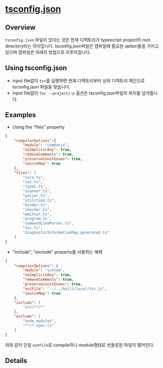 # [tsconfig.json](https://www.typescriptlang.org/docs/handbook/tsconfig-json.html)
## Overview
```tsconfig.json``` 파일이 있다는 것은 현재 디렉토리가 typescript project의 root directory라는 의미입니다. tsconfig.json파일은 컴파일에 필요한 option들을 가지고 있으며 컴파일은 아래의 방법으로 이루어집니다.

## Using tsconfig.json
- input file없이 ```tsc```를 실행하면 현재 디렉토리부터 상위 디렉토리 체인으로 tsconfig.json 파일을 찾습니다.
- input file없이 ```tsc --project/-p``` 옵션은 tsconfig.json파일의 위치를 넘겨줍니다.

## Examples
- Using the "files" property
```json
{
    "compilerOptions":{
        "module": "commonjs",
        "noImplicitAny": true,
        "removeComments": true,
        "preserveConstEnums": true,
        "sourceMap": true
    },
    "files": [
        "core.ts",
        "sys.ts",
        "types.ts",
        "scanner.ts",
        "parser.ts",
        "utilities.ts",
        "binder.ts",
        "checker.ts",
        "emitter.ts",
        "program.ts",
        "commandLineParser.ts",
        "tsc.ts",
        "diagnosticInformationMap.generated.ts"
    ]
}
```

- "include", "exclude" property를 사용하는 예제
```json
{
    "compilerOptions": {
        "module": "system",
        "noImplicitAny": true,
        "removeComments": true,
        "preserveConstEnums": true,
        "outFile": "../../built/local/tsc.js",
        "sourceMap": true
    },
    "include": [
        "src/**/*"
    ],
    "exclude": [
        "node_modules",
        "**/*.spec.ts"
    ]
}
```
위와 같이 단일 ```outFile```로 compile하니 module형태로 번들링된 파일이 떨어진다.

## Details